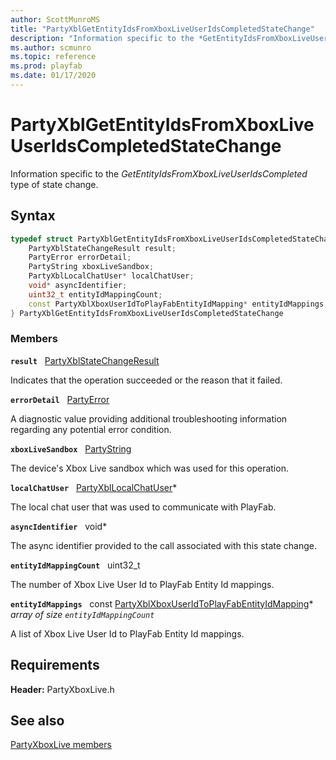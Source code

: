 ```yaml
---
author: ScottMunroMS
title: "PartyXblGetEntityIdsFromXboxLiveUserIdsCompletedStateChange"
description: "Information specific to the *GetEntityIdsFromXboxLiveUserIdsCompleted* type of state change."
ms.author: scmunro
ms.topic: reference
ms.prod: playfab
ms.date: 01/17/2020
---
```


# PartyXblGetEntityIdsFromXboxLiveUserIdsCompletedStateChange  

Information specific to the *GetEntityIdsFromXboxLiveUserIdsCompleted* type of state change.  

## Syntax  
  
```cpp
typedef struct PartyXblGetEntityIdsFromXboxLiveUserIdsCompletedStateChange {  
    PartyXblStateChangeResult result;  
    PartyError errorDetail;  
    PartyString xboxLiveSandbox;  
    PartyXblLocalChatUser* localChatUser;  
    void* asyncIdentifier;  
    uint32_t entityIdMappingCount;  
    const PartyXblXboxUserIdToPlayFabEntityIdMapping* entityIdMappings;  
} PartyXblGetEntityIdsFromXboxLiveUserIdsCompletedStateChange  
```
  
### Members  
  
**`result`** &nbsp; [PartyXblStateChangeResult](../enums/partyxblstatechangeresult.md)  
  
Indicates that the operation succeeded or the reason that it failed.
  
**`errorDetail`** &nbsp; [PartyError](../../../networking/reference/typedefs.md)  
  
A diagnostic value providing additional troubleshooting information regarding any potential error condition.
  
**`xboxLiveSandbox`** &nbsp; [PartyString](../../../networking/reference/typedefs.md)  
  
The device's Xbox Live sandbox which was used for this operation.
  
**`localChatUser`** &nbsp; [PartyXblLocalChatUser](../classes/PartyXblLocalChatUser/partyxbllocalchatuser.md)*  
  
The local chat user that was used to communicate with PlayFab.
  
**`asyncIdentifier`** &nbsp; void*  
  
The async identifier provided to the call associated with this state change.
  
**`entityIdMappingCount`** &nbsp; uint32_t  
  
The number of Xbox Live User Id to PlayFab Entity Id mappings.
  
**`entityIdMappings`** &nbsp; const [PartyXblXboxUserIdToPlayFabEntityIdMapping](partyxblxboxuseridtoplayfabentityidmapping.md)*  
*array of size `entityIdMappingCount`*  
  
A list of Xbox Live User Id to PlayFab Entity Id mappings.
  
  
## Requirements  
  
**Header:** PartyXboxLive.h
  
## See also  
[PartyXboxLive members](../partyxboxlive_members.md)  

  
  
